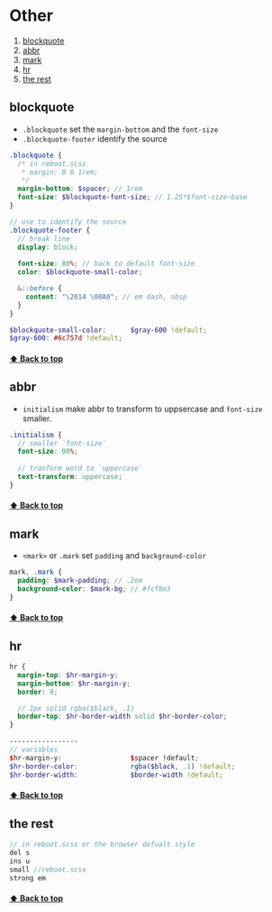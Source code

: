 [0.0]: #Other
[1.0]: #blockquote
[2.0]: #abbr
[3.0]: #mark
[4.0]: #the-rest

[01]: #hr

# Other
1. [blockquote][1.0]
2. [abbr][2.0]
3. [mark][3.0]
4. [hr][01]
5. [the rest][4.0]
  
## blockquote
* `.blockquote` set the `margin-bottom` and the `font-size` 
* `.blockquote-footer` identify the source
```SCSS
.blockquote {
  /* in reboot.scss
   * margin: 0 0 1rem;
   */
  margin-bottom: $spacer; // 1rem
  font-size: $blockquote-font-size; // 1.25*$font-size-base
}

// use to identify the source
.blockquote-footer {
  // break line
  display: block;
  
  font-size: 80%; // back to default font-size
  color: $blockquote-small-color;

  &::before {
    content: "\2014 \00A0"; // em dash, nbsp
  }
}
```

```SCSS
$blockquote-small-color:      $gray-600 !default;
$gray-600: #6c757d !default;
```
#### [⬆ Back to top][0.0]


## abbr
* `initialism` make abbr to transform to uppsercase and `font-size` smaller.
```SCSS
.initialism {
  // smaller `font-size`
  font-size: 90%;
  
  // tranform word to `uppercase`
  text-transform: uppercase;
}
```
#### [⬆ Back to top][0.0]


## mark
* `<mark>` or `.mark` set `padding` and `background-color`
```SCSS
mark, .mark {
  padding: $mark-padding; // .2em
  background-color: $mark-bg; // #fcf8e3
}
```
#### [⬆ Back to top][0.0]

## hr
```SCSS
hr {
  margin-top: $hr-margin-y;
  margin-bottom: $hr-margin-y;
  border: 0;

  // 1px solid rgba($black, .1)
  border-top: $hr-border-width solid $hr-border-color;
}

-----------------
// variables
$hr-margin-y:                 $spacer !default;
$hr-border-color:             rgba($black, .1) !default;
$hr-border-width:             $border-width !default;
```
#### [⬆ Back to top][0.0]


## the rest
```SCSS
// in reboot.scss or the browser defualt style
del s
ins u
small //reboot.scss
strong em 

```

#### [⬆ Back to top][0.0]